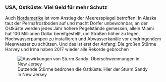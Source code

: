 ### USA, Ostküste: Viel Geld für mehr Schutz

Auch [Nordamerika](https://correctiv.org/recherchen/klima/artikel/2017/07/28/steigende-meere-uebersicht-nordamerika/) ist vom Anstieg der Meeresspiegel betroffen: In Alaska taut der Permafrostboden auf und macht Dörfer unbewohnbar, an der Ostküste werden jedes Jahr höhere Pegelstände gemessen, allein Miami hat 100 Millionen Dollar bereitgestellt, um Straßen höher zu legen, Hochwasserpumpen zu installieren und Abwasserkanäle vor eindringendem Meerwasser zu schützen. Und das ist erst der Anfang: Die großen Stürme Harvey und Irma haben 2017 wieder alle Rekorde gebrochen

<figure>
  <img alt="Auswirkungen von Sturm Sandy: Überschwemmungen in New Jersey" src="https://correctiv.org/media/public/c2/c0/c2c06104-1851-49e9-a182-9f8b0c3628f1/hurricane_sandy_en.jpg" />
  <figcaption>
    Dutzende Stürme bedrohen die Ostküste: Hier der Sturm Sandy in New Jersey
  </figcaption>
</figure>
